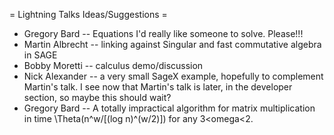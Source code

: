 = Lightning Talks Ideas/Suggestions =
 * Gregory Bard -- Equations I'd really like someone to solve. Please!!!
 * Martin Albrecht -- linking against Singular and fast commutative algebra in SAGE
 * Bobby Moretti -- calculus demo/discussion
 * Nick Alexander -- a very small SageX example, hopefully to complement Martin's talk.  I see now that Martin's talk is later, in the developer section, so maybe this should wait?
 * Gregory Bard -- A totally impractical algorithm for matrix multiplication in time \Theta(n^w/[(log n)^(w/2)]) for any 3<omega<2.
